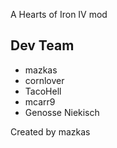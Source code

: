 A Hearts of Iron IV mod
## Dev Team
- mazkas
- cornlover
- TacoHell
- mcarr9
- Genosse Niekisch

Created by mazkas
